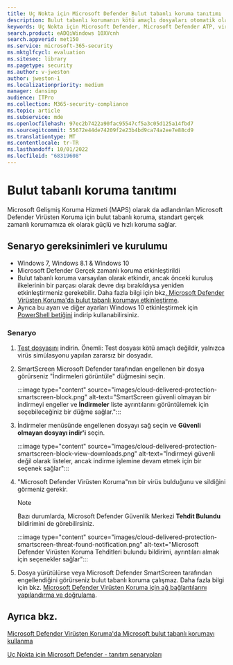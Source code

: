 ```yaml
---
title: Uç Nokta için Microsoft Defender Bulut tabanlı koruma tanıtımı
description: Bulut tabanlı korumanın kötü amaçlı dosyaları otomatik olarak nasıl algılayıp silebileceğini görün.
keywords: Uç Nokta için Microsoft Defender, Microsoft Defender ATP, virüs koruması, virüs algılama, virüs silme,
search.product: eADQiWindows 10XVcnh
search.appverid: met150
ms.service: microsoft-365-security
ms.mktglfcycl: evaluation
ms.sitesec: library
ms.pagetype: security
ms.author: v-jweston
author: jweston-1
ms.localizationpriority: medium
manager: dansimp
audience: ITPro
ms.collection: M365-security-compliance
ms.topic: article
ms.subservice: mde
ms.openlocfilehash: 97ec2b7422a90fac95547cf5a3c05d125a14fbd7
ms.sourcegitcommit: 55672e44de74209f2e23b4bd9ca74a2ee7e88cd9
ms.translationtype: MT
ms.contentlocale: tr-TR
ms.lasthandoff: 10/01/2022
ms.locfileid: "68319608"
---
```

# <a name="cloud-delivered-protection-demonstration"></a>Bulut tabanlı koruma tanıtımı

Microsoft Gelişmiş Koruma Hizmeti (MAPS) olarak da adlandırılan Microsoft Defender Virüsten Koruma için bulut tabanlı koruma, standart gerçek zamanlı korumamıza ek olarak güçlü ve hızlı koruma sağlar.

## <a name="scenario-requirements-and-setup"></a>Senaryo gereksinimleri ve kurulumu

- Windows 7, Windows 8.1 & Windows 10
- Microsoft Defender Gerçek zamanlı koruma etkinleştirildi
- Bulut tabanlı koruma varsayılan olarak etkindir, ancak önceki kuruluş ilkelerinin bir parçası olarak devre dışı bırakıldıysa yeniden etkinleştirmeniz gerekebilir. Daha fazla bilgi için bkz[. Microsoft Defender Virüsten Koruma'da bulut tabanlı korumayı etkinleştirme](/windows/threat-protection/windows-defender-antivirus/enable-cloud-protection-windows-defender-antivirus?ocid=wd-av-demo-cloud-middle).
- Ayrıca bu ayarı ve diğer ayarları Windows 10 etkinleştirmek için [PowerShell betiğini](https://www.powershellgallery.com/packages/WindowsDefender_InternalEvaluationSettings/) indirip kullanabilirsiniz.

### <a name="scenario"></a>Senaryo

1. [Test dosyasını](https://aka.ms/ioavtest) indirin. Önemli: Test dosyası kötü amaçlı değildir, yalnızca virüs simülasyonu yapılan zararsız bir dosyadır.

2. SmartScreen Microsoft Defender tarafından engellenen bir dosya görürseniz "İndirmeleri görüntüle" düğmesini seçin.

   :::image type="content" source="images/cloud-delivered-protection-smartscreen-block.png" alt-text="SmartScreen güvenli olmayan bir indirmeyi engeller ve **İndirmeler** liste ayrıntılarını görüntülemek için seçebileceğiniz bir düğme sağlar.":::

3. İndirmeler menüsünde engellenen dosyayı sağ seçin ve **Güvenli olmayan dosyayı indir'i** seçin.

   :::image type="content" source="images/cloud-delivered-protection-smartscreen-block-view-downloads.png" alt-text="İndirmeyi güvenli değil olarak listeler, ancak indirme işlemine devam etmek için bir seçenek sağlar":::

4. "Microsoft Defender Virüsten Koruma"nın bir virüs bulduğunu ve sildiğini görmeniz gerekir.

   > [!NOTE]
   >
   > Bazı durumlarda, Microsoft Defender Güvenlik Merkezi **Tehdit Bulundu** bildirimini de görebilirsiniz.

   :::image type="content" source="images/cloud-delivered-protection-smartscreen-threat-found-notification.png" alt-text="Microsoft Defender Virüsten Koruma Tehditleri bulundu bildirimi, ayrıntıları almak için seçenekler sağlar":::

5. Dosya yürütülürse veya Microsoft Defender SmartScreen tarafından engellendiğini görürseniz bulut tabanlı koruma çalışmaz. Daha fazla bilgi için bkz. [Microsoft Defender Virüsten Koruma için ağ bağlantılarını yapılandırma ve doğrulama](/windows/threat-protection/windows-defender-antivirus/configure-network-connections-windows-defender-antivirus?ocid=wd-av-demo-cloud-middle).


## <a name="see-also"></a>Ayrıca bkz.

[Microsoft Defender Virüsten Koruma'da Microsoft bulut tabanlı korumayı kullanma](/windows/threat-protection/windows-defender-antivirus/utilize-microsoft-cloud-protection-windows-defender-antivirus?ocid=wd-av-demo-cloud-bottom)

[Uç Nokta için Microsoft Defender - tanıtım senaryoları](defender-endpoint-demonstrations.md)
